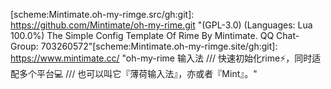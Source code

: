 [site]: https://rime.im/ "RIME | 中州韻輸入法引擎 (: https://rime.im/images/home-title.svg)"
[code/site]: https://rime.im/code/ "How Do I Rime with the Code (La rime - the core library - rime/librime) (/plum/ - Rime configuration manager and input schema repository - rime/plum) (ibus-rime - Linux client powered by IBus - rime/ibus-rime; Build and install ibus-rime: https://github.com/rime/home/wiki/RimeWithIBus) (Weasel - Windows client - rime/weasel; Build instructions for Weasel: https://github.com/rime/weasel/blob/master/INSTALL.md) (Squirrel - Mac OS client - rime/squirrel; Build instructions for Squirrel: https://github.com/rime/squirrel/blob/master/INSTALL.md) {© 2023 by 佛振@式恕堂}"
[site/gh.auth]: https://github.com/rime "Rime Input Method Engine · 中州韻輸入法引擎 (: 式恕堂)"
[download/site]: https://rime.im/download/ "RIME／中州韻輸入法引擎，是一個跨平臺的輸入法算法框架。 /// 基於這一框架，Rime 開發者與其他開源社區的參與者在 Windows、macOS、Linux、Android 等平臺上創造了不同的輸入法前端實現。 (Windows: 小狼毫 Weasel; macOS: 鼠鬚管 Squirrel, XIME XIME Input Method Editor; Linux ibus-rime, fcitx-rime; Android: 同文 Tongwen Rime Input Method Editor; WEB APP: My RIME)"

[home.src/gh:git]: https://github.com/rime/home.git "(Languages: CSS 37.5%, EJS 33.6%, HTML 17.3%, JavaScript 11.6%) Rime::Home is home to Rime users and developers // Rime::Home 是 Rime 用户和开发者的家"

[web-app:my_rime.src/gh:git]: https://github.com/LibreService/my_rime.git "(AGPL-3.0) (Languages: TypeScript 64.3%, Vue 30.3%, C++ 3.4%, JavaScript 0.6%, Dockerfile 0.6%, HTML 0.5%, Other 0.3%) Free and Open Source online Chinese IME powered by RIME. 自由开源在线中文输入法 拼音 双拼 粤语 注音 五笔 仓颉 速成"
[web-app:my_rime.app/vercel]: https://my-rime.vercel.app/

[lib:librime.src/gh:git]: https://github.com/rime/librime.git "(BSD-3-Clause) (Languages: C++ 79.7%, C 15.9%, CMake 2.2%, Batchfile 0.7%, JavaScript 0.5%, Shell 0.5%, Other 0.5%) Rime Input Method Engine, the core library // Rime 输入法引擎，核心库。 (Contributors: 佛振, 鄒旭, Weng Xuetian, Chongyu Zhu, Zhiwei Liu, BYVoid, 雪齋, 瑾昀, osfans, jakwings, Prcuvu, hchunhui, Qijia Liu, WhiredPlanck)"

[conf:plum.src/gh:git]: https://github.com/rime/plum.git "(LGPL-3.0) (Languages: Shell 64.2%, Batchfile 31.6%, Makefile 4.2%) 東風破 /plum/: Rime configuration manager and input schema repository"

[app.Linux:ibus-rime.src/gh:git]: https://github.com/rime/ibus-rime.git "(GPL-3.0) (Languages: C 82.6%, CMake 8.8%, Shell 6.5%, Makefile 2.1%) 【中州韻】Rime for Linux/IBus"

[app.Windows:weasel.src/gh:git]: https://github.com/rime/weasel.git "(GPL-3.0) (Languages: C++ 91.1%, C 7.6%, NSIS 0.5%, Batchfile 0.5%, Shell 0.2%, JavaScript 0.1%) 【小狼毫】Rime for Windows"

[app.macOS:squirrel/gh:git]: https://github.com/rime/squirrel.git "(GPL-3.0) (Languages: Objective-C 85.1%, Shell 7.6%, C 4.0%, Makefile 2.8%, Ruby 0.5%) 【鼠鬚管】Rime for macOS"


[app.Android:trime.src/gh:git]: https://github.com/osfans/trime.git "(GPL-3.0) (Languages: Kotlin 94.0%, C++ 4.6%, Other 1.4%) 同文安卓輸入法平臺3.x/Android-rime/Rime Input Method Engine for Android"
[app.Android:trime.apk/f-droid]: https://f-droid.org/packages/com.osfans.trime/ "(12 MiB) (GPL-3.0 OR LATER) 使用 Rime 输入法引擎的中文输入法 ///:: 同文 Tongwen Rime Input Method Editor （第三方軟件） 同文安卓輸入法平臺 〔下載傳送門〕是由 osfans 創作的基於 Rime 引擎的 Android 輸入法。"
[app.Android:trime.docs/gh:wiki]: https://github.com/osfans/trime/wiki



[scheme:luna.src/gh:git]: https://github.com/rime/rime-luna-pinyin.git "(LGPL-3.0) 【朙月拼音】輸入方案"

[scheme:SivanLaai.rime-pure.src/gh:git]: https://github.com/SivanLaai/rime-pure.git "(MIT) (Languages: C 55.0%, C++ 25.1%, Lua 11.0%, Python 8.9%) 【rime 小狼毫\trime 同文】手机/PC一站式配置【简约皮肤\拼音搜狗词库\原创trime同文 四叶草 九宫格 拼音方案\四叶草拼音\四叶草地球拼音\小鹤双拼\极品五笔\QQ五笔\徐码\郑码】"

[scheme:SivanLaai.rime-pure.site/blog.author]: https://blog.laais.cn/posts/projects/rime/info/ "README"
[scheme:SivanLaai.rime-pure.author.blog]: https://blog.laais.cn/
[scheme:SivanLaai.rime-pure.docs/blog.author]: https://blog.laais.cn/posts/projects/rime/installation/ "(目录： SD/trime/ ~/Rime/ 。重命名原目录后将解包后的编译结果替换到对应位置即可)"

[scheme:Mintimate.oh-my-rimge.src/gh:git]: https://github.com/Mintimate/oh-my-rime.git "(GPL-3.0) (Languages: Lua 100.0%) The Simple Config Template Of Rime By Mintimate. QQ Chat-Group: 703260572"[scheme:Mintimate.oh-my-rimge.site/gh:git]: https://www.mintimate.cc/ "oh-my-rime 输入法 /// 快速初始化rime⚡，同时适配多个平台💻 /// 也可以叫它『薄荷输入法』，亦或者『Mint』。"






